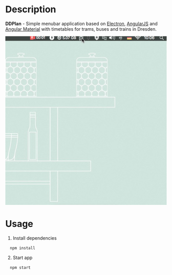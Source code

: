 # Description

**DDPlan** - Simple menubar application based on [Electron](http://electron.atom.io/), [AngularJS](https://angularjs.org/) and [Angular Material](https://material.angularjs.org/) with timetables for trams, buses and trains in Dresden.

![App Preview](/screencast.gif 'App Preview')

# Usage

1. Install dependencies

```
  npm install
```

2. Start app

```
  npm start
```
